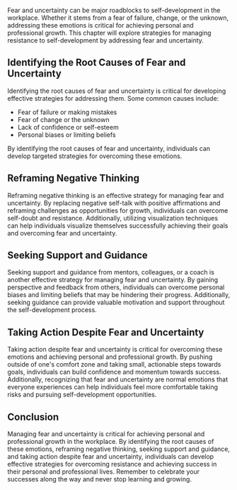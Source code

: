 
Fear and uncertainty can be major roadblocks to self-development in the workplace. Whether it stems from a fear of failure, change, or the unknown, addressing these emotions is critical for achieving personal and professional growth. This chapter will explore strategies for managing resistance to self-development by addressing fear and uncertainty.

Identifying the Root Causes of Fear and Uncertainty
---------------------------------------------------

Identifying the root causes of fear and uncertainty is critical for developing effective strategies for addressing them. Some common causes include:

* Fear of failure or making mistakes
* Fear of change or the unknown
* Lack of confidence or self-esteem
* Personal biases or limiting beliefs

By identifying the root causes of fear and uncertainty, individuals can develop targeted strategies for overcoming these emotions.

Reframing Negative Thinking
---------------------------

Reframing negative thinking is an effective strategy for managing fear and uncertainty. By replacing negative self-talk with positive affirmations and reframing challenges as opportunities for growth, individuals can overcome self-doubt and resistance. Additionally, utilizing visualization techniques can help individuals visualize themselves successfully achieving their goals and overcoming fear and uncertainty.

Seeking Support and Guidance
----------------------------

Seeking support and guidance from mentors, colleagues, or a coach is another effective strategy for managing fear and uncertainty. By gaining perspective and feedback from others, individuals can overcome personal biases and limiting beliefs that may be hindering their progress. Additionally, seeking guidance can provide valuable motivation and support throughout the self-development process.

Taking Action Despite Fear and Uncertainty
------------------------------------------

Taking action despite fear and uncertainty is critical for overcoming these emotions and achieving personal and professional growth. By pushing outside of one's comfort zone and taking small, actionable steps towards goals, individuals can build confidence and momentum towards success. Additionally, recognizing that fear and uncertainty are normal emotions that everyone experiences can help individuals feel more comfortable taking risks and pursuing self-development opportunities.

Conclusion
----------

Managing fear and uncertainty is critical for achieving personal and professional growth in the workplace. By identifying the root causes of these emotions, reframing negative thinking, seeking support and guidance, and taking action despite fear and uncertainty, individuals can develop effective strategies for overcoming resistance and achieving success in their personal and professional lives. Remember to celebrate your successes along the way and never stop learning and growing.
